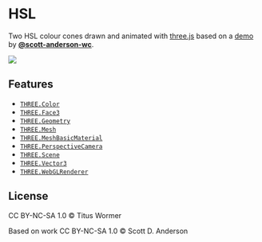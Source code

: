 # HSL

Two HSL colour cones drawn and animated with [three.js][three] based on a
[demo][source] by [**@scott-anderson-wc**][author].

[![][cover]][url]

## Features

*   [`THREE.Color`](https://threejs.org/docs/#api/math/Color)
*   [`THREE.Face3`](https://threejs.org/docs/#api/core/Face3)
*   [`THREE.Geometry`](https://threejs.org/docs/#api/core/Geometry)
*   [`THREE.Mesh`](https://threejs.org/docs/#api/objects/Mesh)
*   [`THREE.MeshBasicMaterial`](https://threejs.org/docs/#api/materials/MeshBasicMaterial)
*   [`THREE.PerspectiveCamera`](https://threejs.org/docs/#api/cameras/PerspectiveCamera)
*   [`THREE.Scene`](https://threejs.org/docs/#api/scenes/Scene)
*   [`THREE.Vector3`](https://threejs.org/docs/#api/math/Vector3)
*   [`THREE.WebGLRenderer`](https://threejs.org/docs/#api/renderers/WebGLRenderer)

## License

CC BY-NC-SA 1.0 © Titus Wormer

Based on work CC BY-NC-SA 1.0 © Scott D. Anderson

[source]: http://cs.wellesley.edu/~cs307/readings/03b-color.shtml

[author]: https://github.com/scott-anderson-wc

[cover]: preview.png

[url]: https://cmda-fe3x3.github.io/course-17-18/class-3/hsl

[three]: https://threejs.org
